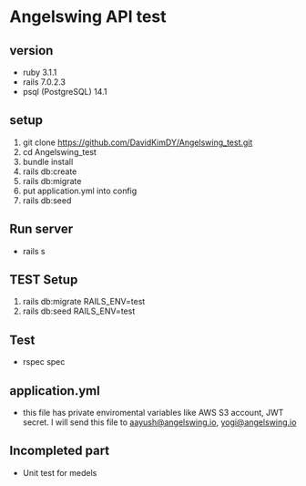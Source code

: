 # Angelswing API test

## version
- ruby 3.1.1
- rails 7.0.2.3
- psql (PostgreSQL) 14.1 

## setup
1. git clone https://github.com/DavidKimDY/Angelswing_test.git
2. cd Angelswing_test
3. bundle install
4. rails db:create
5. rails db:migrate
6. put application.yml into config
7. rails db:seed  

## Run server
- rails s

## TEST Setup
1. rails db:migrate RAILS_ENV=test
2. rails db:seed RAILS_ENV=test

## Test
- rspec spec

## application.yml
- this file has private enviromental variables like AWS S3 account, JWT secret. I will send this file to aayush@angelswing.io, yogi@angelswing.io

## Incompleted part
- Unit test for medels
